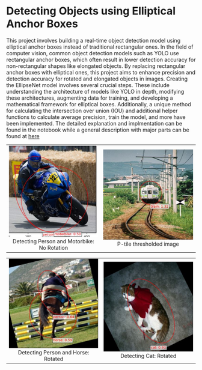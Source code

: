 # Detecting Objects using Elliptical Anchor Boxes
This project involves building a real-time object detection model using elliptical anchor boxes instead of traditional rectangular ones. In the field of computer vision, common object detection models such as YOLO use rectangular anchor boxes, which often result in lower detection accuracy for non-rectangular shapes like elongated objects. By replacing rectangular anchor boxes with elliptical ones, this project aims to enhance precision and detection accuracy for rotated and elongated objects in images. Creating the EllipseNet model involves several crucial steps. These include understanding the architecture of models like YOLO in depth, modifying these architectures, augmenting data for training, and developing a mathematical framework for elliptical boxes. Additionally, a unique method for calculating the intersection over union (IOU) and additional helper functions to calculate average precision, train the model, and more have been implemented. The detailed explanation and implmentation can be found in the notebook while a general description with major parts can be found at [here](https://kirubelsol.github.io/pages/EllipseNet.html)

<table align="center" style="border-collapse: collapse; border: none;">
  <tr style="border: none;">
    <td style="text-align: center; border: none;">
      <img src="../img/MotorbikeNoRotate.JPG" alt="Detecting Person and Motorbike: No Rotation" width="300" />
      <div style="text-align: center;">Detecting Person and Motorbike: No Rotation</div>
    </td>
    <td style="text-align: center; border: none;">
      <img src="../img/TrainNoRotate.JPG" alt="Detecting Train: No Rotation" width="300" />
      <div style="text-align: center;">P-tile thresholded image</div>
    </td>
  </tr>
</table>


<table align="center" style="border-collapse: collapse; border: none;">
  <tr style="border: none;">
    <td style="text-align: center; border: none;">
      <img src="../img/PersonRotate.JPG" alt="Detecting Person and Horse: Rotated" width="300" />
      <div style="text-align: center;">Detecting Person and Horse: Rotated</div>
    </td>
    <td style="text-align: center; border: none;">
      <img src="../img/CatRotate.JPG" alt="Detecting Cat: Rotated" width="300" />
      <div style="text-align: center;">Detecting Cat: Rotated</div>
    </td>
  </tr>
</table>